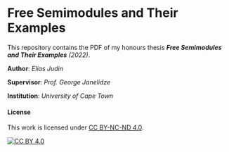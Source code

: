 # Free Semimodules and Their Examples

This repository contains the PDF of my honours thesis ***Free Semimodules and Their Examples*** *(2022)*. 

**Author**: *Elias Judin*

**Supervisor**: *Prof. George Janelidze*

**Institution**: *University of Cape Town*

#### License
This work is licensed under [CC BY-NC-ND 4.0](https://creativecommons.org/licenses/by-nc-nd/4.0/).

[![CC BY 4.0][cc-by-nc-nd-image]](https://creativecommons.org/licenses/by-nc-nd/4.0/)

[cc-by-nc-nd-image]: https://i.creativecommons.org/l/by-nc-nd/4.0/80x15.png

